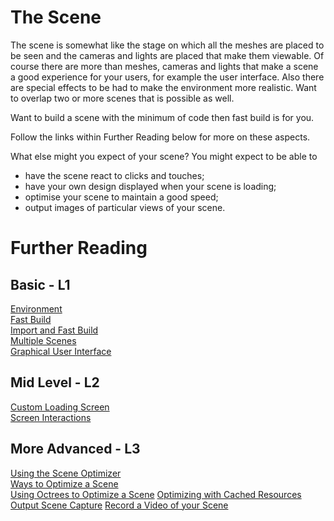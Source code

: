 # The Scene

The scene is somewhat like the stage on which all the meshes are placed to be seen and the cameras and lights are placed that make them viewable. Of course there are more than meshes, cameras and lights that make a scene a good experience for your users, for example the user interface. Also there are special effects to be had to make the environment more realistic. Want to overlap two or more scenes that is possible as well. 

Want to build a scene with the minimum of code then fast build is for you.

Follow the links within Further Reading below for more on these aspects. 

What else might you expect of your scene? You might expect to be able to

* have the scene react to clicks and touches;
* have your own design displayed when your scene is loading;
* optimise your scene to maintain a good speed;
* output images of particular views of your scene.


# Further Reading

## Basic - L1

[Environment](/features/Environment)  
[Fast Build](/how_to/fast_build#fastest-build)  
[Import and Fast Build](/how_to/fast_build#import-and-fastest-build)  
[Multiple Scenes](/How_To/Multi_Scenes)  
[Graphical User Interface](/How_To/Gui)

## Mid Level - L2

[Custom Loading Screen](/How_To/Creating_a_custom_loading_screen)  
[Screen Interactions ](/How_To/Interactions)


## More Advanced - L3

[Using the Scene Optimizer](/How_To/How_to_use_SceneOptimizer)  
[Ways to Optimize a Scene](/How_To/Optimizing_your_scene)  
[Using Octrees to Optimize a Scene](/How_To/Optimizing_Your_Scene_with_Octrees)
[Optimizing with Cached Resources](/How_To/Caching_Resources_in_IndexedDB)
[Output Scene Capture](/How_To/Render_Scene_on_a_PNG)
[Record a Video of your Scene](/How_To/Render_Scene_on_a_Video)

